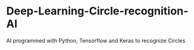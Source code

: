 # Deep-Learning-Circle-recognition-AI
AI programmed with Python, Tensorflow and Keras to recognize Circles
